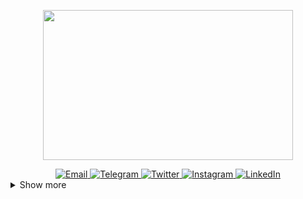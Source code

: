 <p align="center">
    <img src="https://media.giphy.com/media/iIqmM5tTjmpOB9mpbn/giphy.gif" height="240" width="400"/>
</p>

<div align="center">
  <a href="mailto:fairusatoir98@gmail.com" target="_blank">
    <img src="https://img.shields.io/badge/-Gmail-c14438?style=for-the-badge&logo=Gmail&logoColor=white" alt="Email" />
  </a>
  <a href="https://t.me/atoir" target="_blank">
    <img src="https://img.shields.io/badge/telegram-%232c81ab?&style=for-the-badge&logo=telegram&logoColor=white" alt="Telegram" />
  </a>
  <a href="https://twitter.com/zuhairatoir" target="_blank">
    <img src="https://img.shields.io/badge/twitter-%231DA1F2?&style=for-the-badge&logo=twitter&logoColor=white" alt="Twitter" />
  </a>
  <a href="https://instagram.com/zuhairatoir" target="_blank">
    <img src="https://img.shields.io/badge/-Instagram-e4405f?style=for-the-badge&logo=instagram&logoColor=white" alt="Instagram" />
  </a>
  <a href="https://linkedin.com/in/fairusatoir" target="_blank">
    <img src="https://img.shields.io/badge/LinkedIn-%230077B5.svg?&style=for-the-badge&logo=linkedin&logoColor=white" alt="LinkedIn" />
  </a>
</div>


<details>
  <summary>Show more</summary>

### GitHub Stats
  [![](https://github-readme-stats.vercel.app/api?username=fairusatoir&show_icons=true&count_private=true&include_all_commits=true&theme=cobalt)](https://github.com/anuraghazra/github-readme-stats)

  [![Top Langs](https://github-readme-stats.vercel.app/api/top-langs/?username=fairusatoir&layout=compact&theme=cobalt)](https://github.com/anuraghazra/github-readme-stats)

<br />
</details>
